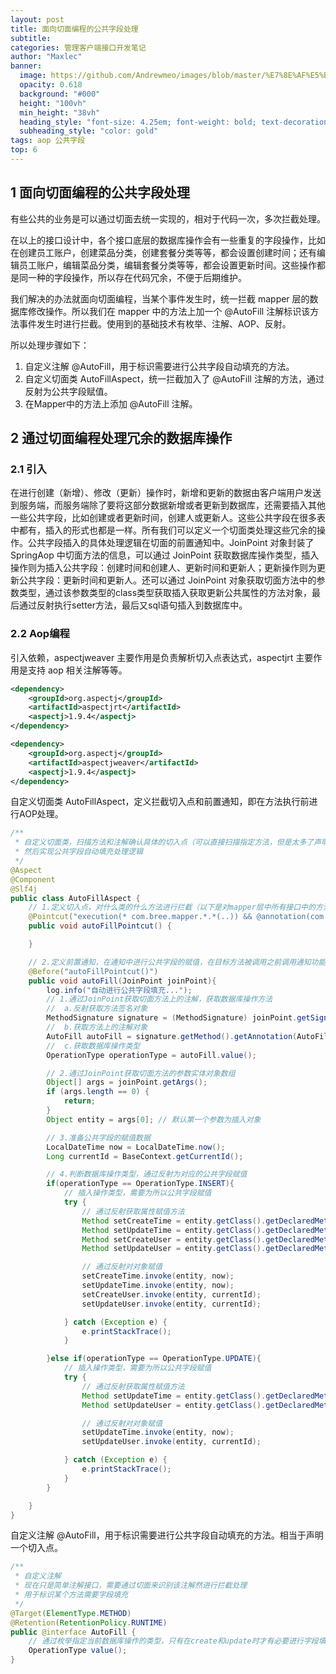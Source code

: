 ```yaml
---
layout: post
title: 面向切面编程的公共字段处理
subtitle: 
categories: 管理客户端接口开发笔记
author: "Maxlec"
banner:
  image: https://github.com/Andrewmeo/images/blob/master/%E7%8E%AF%E5%BD%A2%E7%89%A9%E8%AF%AD/0115.jpg?raw=true
  opacity: 0.618
  background: "#000"
  height: "100vh"
  min_height: "38vh"
  heading_style: "font-size: 4.25em; font-weight: bold; text-decoration: underline"
  subheading_style: "color: gold"
tags: aop 公共字段
top: 6
---
```


## 1 面向切面编程的公共字段处理

有些公共的业务是可以通过切面去统一实现的，相对于代码一次，多次拦截处理。

在以上的接口设计中，各个接口底层的数据库操作会有一些重复的字段操作，比如在创建员工账户，创建菜品分类，创建套餐分类等等，都会设置创建时间；还有编辑员工账户，编辑菜品分类，编辑套餐分类等等，都会设置更新时间。这些操作都是同一种的字段操作，所以存在代码冗余，不便于后期维护。

我们解决的办法就面向切面编程，当某个事件发生时，统一拦截 mapper 层的数据库修改操作。所以我们在 mapper 中的方法上加一个 @AutoFill 注解标识该方法事件发生时进行拦截。使用到的基础技术有枚举、注解、AOP、反射。

所以处理步骤如下：

1. 自定义注解 @AutoFill，用于标识需要进行公共字段自动填充的方法。
2. 自定义切面类 AutoFillAspect，统一拦截加入了 @AutoFill 注解的方法，通过反射为公共字段赋值。
3. 在Mapper中的方法上添加 @AutoFill 注解。

## 2 通过切面编程处理冗余的数据库操作

### 2.1 引入

在进行创建（新增）、修改（更新）操作时，新增和更新的数据由客户端用户发送到服务端，而服务端除了要将这部分数据新增或者更新到数据库，还需要插入其他一些公共字段，比如创建或者更新时间，创建人或更新人。这些公共字段在很多表中都有，插入的形式也都是一样。所有我们可以定义一个切面类处理这些冗余的操作。公共字段插入的具体处理逻辑在切面的前置通知中。JoinPoint 对象封装了 SpringAop 中切面方法的信息，可以通过 JoinPoint 获取数据库操作类型，插入操作则为插入公共字段：创建时间和创建人、更新时间和更新人；更新操作则为更新公共字段：更新时间和更新人。还可以通过 JoinPoint 对象获取切面方法中的参数类型，通过该参数类型的class类型获取插入获取更新公共属性的方法对象，最后通过反射执行setter方法，最后又sql语句插入到数据库中。

### 2.2 Aop编程

引入依赖，aspectjweaver 主要作用是负责解析切入点表达式，aspectjrt 主要作用是支持 aop 相关注解等等。

```xml
<dependency>
    <groupId>org.aspectj</groupId>
    <artifactId>aspectjrt</artifactId>
    <aspectj>1.9.4</aspectj>
</dependency>

<dependency>
    <groupId>org.aspectj</groupId>
    <artifactId>aspectjweaver</artifactId>
    <aspectj>1.9.4</aspectj>
</dependency>
```

自定义切面类 AutoFillAspect，定义拦截切入点和前置通知，即在方法执行前进行AOP处理。

```java
/**
 * 自定义切面类，扫描方法和注解确认具体的切入点（可以直接扫描指定方法，但是太多了声明也麻烦。所以先确认扫描范围mapper，然后通过注解具体到某个方法）
 * 然后实现公共字段自动填充处理逻辑
 */
@Aspect
@Component
@Slf4j
public class AutoFillAspect {
    // 1.定义切入点，对什么类的什么方法进行拦截（以下是对mapper层中所有接口中的方法进行拦截增强）
    @Pointcut("execution(* com.bree.mapper.*.*(..)) && @annotation(com.bree.annotation.AutoFill)")
    public void autoFillPointcut() {

    }

    // 2.定义前置通知，在通知中进行公共字段的赋值，在目标方法被调用之前调用通知功能
    @Before("autoFillPointcut()")
    public void autoFill(JoinPoint joinPoint){
        log.info("自动进行公共字段填充...");
        // 1.通过JoinPoint获取切面方法上的注解，获取数据库操作方法
        //  a.反射获取方法签名对象
        MethodSignature signature = (MethodSignature) joinPoint.getSignature();
        //  b.获取方法上的注解对象
        AutoFill autoFill = signature.getMethod().getAnnotation(AutoFill.class);
        //  c.获取数据库操作类型
        OperationType operationType = autoFill.value();

        // 2.通过JoinPoint获取切面方法的参数实体对象数组
        Object[] args = joinPoint.getArgs();
        if (args.length == 0) {
            return;
        }
        Object entity = args[0]; // 默认第一个参数为插入对象

        // 3.准备公共字段的赋值数据
        LocalDateTime now = LocalDateTime.now();
        Long currentId = BaseContext.getCurrentId();

        // 4.判断数据库操作类型，通过反射为对应的公共字段赋值
        if(operationType == OperationType.INSERT){
            // 插入操作类型，需要为所以公共字段赋值
            try {
                // 通过反射获取属性赋值方法
                Method setCreateTime = entity.getClass().getDeclaredMethod(AutoFillConstant.SET_CREATE_TIME, LocalDateTime.class);
                Method setUpdateTime = entity.getClass().getDeclaredMethod(AutoFillConstant.SET_UPDATE_TIME, LocalDateTime.class);
                Method setCreateUser = entity.getClass().getDeclaredMethod(AutoFillConstant.SET_CREATE_USER, Long.class);
                Method setUpdateUser = entity.getClass().getDeclaredMethod(AutoFillConstant.SET_UPDATE_USER, Long.class);

                // 通过反射对对象赋值
                setCreateTime.invoke(entity, now);
                setUpdateTime.invoke(entity, now);
                setCreateUser.invoke(entity, currentId);
                setUpdateUser.invoke(entity, currentId);

            } catch (Exception e) {
                e.printStackTrace();
            }

        }else if(operationType == OperationType.UPDATE){
            // 插入操作类型，需要为所以公共字段赋值
            try {
                // 通过反射获取属性赋值方法
                Method setUpdateTime = entity.getClass().getDeclaredMethod(AutoFillConstant.SET_UPDATE_TIME, LocalDateTime.class);
                Method setUpdateUser = entity.getClass().getDeclaredMethod(AutoFillConstant.SET_UPDATE_USER, Long.class);

                // 通过反射对对象赋值
                setUpdateTime.invoke(entity, now);
                setUpdateUser.invoke(entity, currentId);

            } catch (Exception e) {
                e.printStackTrace();
            }
        }

    }
}
```

自定义注解 @AutoFill，用于标识需要进行公共字段自动填充的方法。相当于声明一个切入点。

```java
/**
 * 自定义注解
 * 现在只是简单注解接口，需要通过切面来识别该注解然进行拦截处理
 * 用于标识某个方法需要字段填充
 */
@Target(ElementType.METHOD)
@Retention(RetentionPolicy.RUNTIME)
public @interface AutoFill {
    // 通过枚举指定当前数据库操作的类型，只有在create和update时才有必要进行字段填充（只是一种限制手段）
    OperationType value();
}
```